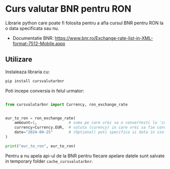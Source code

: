 # Curs valutar BNR pentru RON

Librarie python care poate fi folosita pentru a afla cursul BNR pentru RON la o data specificata sau nu.

- Documentatie BNR: https://www.bnr.ro/Exchange-rate-list-in-XML-format-7512-Mobile.aspx

## Utilizare

Instaleaza libraria cu:

```py
pip install cursvalutarbnr
```

Poti incepe conversia in felul urmator:

```py

from cursvalutarbnr import Currency, ron_exchange_rate


eur_to_ron = ron_exchange_rate(
    ammount=1,              # suma pe care vrei sa o convertesti la 'currency'
    currency=Currency.EUR,  # valuta (curency) in care vrei sa fie convertita suma specificata in 'ammount' (poate fi si un simplu string ca: "EUR", "USD" etc)
    date="2024-04-25"       # (Optional) poti specifica si data in isoformat pentru care vrei sa fie convertita suma
)

print("eur_to_ron", eur_to_ron)

```

Pentru a nu apela api-ul de la BNR pentru fiecare apelare datele sunt salvate in temporary folder `cache_cursvalutarbnr`.
